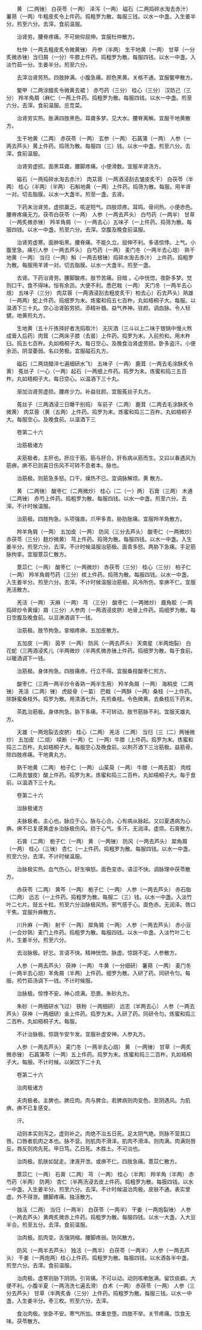 <!-- { "loadSidebar": true } -->
　　黄 （二两锉） 白茯苓（一两） 泽泻（一两） 磁石（二两捣碎水淘去赤汁） 薯蓣（一两）牛粗皮炙令上件药。捣粗罗为散。每服三钱。以水一中盏。入生姜半分。煎至六分。去滓。食前温服。

　　治肾劳。腰脊疼痛。不可俯仰屈伸。宜服杜仲散方。

　　杜仲（一两去粗皮炙令微黄锉） 丹参（半两） 生干地黄（一两） 甘草（一分炙微赤锉）当归屑（一分）牛膝上件药。捣粗罗为散。每服四钱。以水一中盏。入淡竹茹一分。生姜半分。煎至六分。

　　去滓治肾劳热。四肢肿满。小腹急痛。颜色黑黄。关格不通。宜服鳖甲散方。

　　鳖甲（二两涂醋炙令微黄去裙 ） 赤芍药（三分） 桂心（三分） 汉防己（三分） 羚羊角屑（麻仁（一两上件药。捣粗罗为散。每服四钱。以水一中盏。煎至六分。去滓。食前温服。忌苋菜。

　　治肾劳实热。胀满四肢黑色。耳聋多梦。见大水。腰脊离解。宜服干地黄散方。

　　生干地黄（二两） 赤茯苓（一两） 玄参（一两） 石菖蒲（一两） 人参（一两去芦头）黄上件药。捣筛为散。每服四（三）钱。以水一中盏。煎至六分。去滓。食前温服。

　　治肾劳虚损。面黑耳聋。腰脚疼痛。小便滑数。宜服羊肾汤方。

　　磁石（一两捣碎水淘去赤汁） 肉苁蓉（一两酒浸刮去皱皮炙干） 白茯苓（半两） 桂心（半两）（半两） 石斛地黄（一两）上件药。捣筛为散。每服。用羊肾一对。切去脂膜。以水一大盏半。煎至一盏。去肾。

　　下药末治肾劳。虚损羸乏。咳逆短气。四肢烦疼。耳鸣。骨间热。小便赤色。腰脊疼痛无力。茯苓白茯苓（一两） 人参（一两去芦头） 白芍药（一两半） 甘草（一两炙微赤锉） 羚羊角屑（一（一两去心）五味子（一上件药。捣筛为散。每服四钱。以水一中盏。煎至六分。去滓。空腹及晚食前温服。

　　治肾劳虚寒。面肿垢黑。腰脊痛。不能久立。屈伸不利。多语惊悸。上气。小腹里急。痛引人参（一两去芦头） 白芍药（一两） 麦门冬（一两半去心焙） 熟干地黄（一两） 当归（一两）斛（一两去根锉）捣碎水淘去赤汁） 上件药。捣粗罗为散。每服用羊肾一对。切去脂膜。以水一大盏半。煎至一盏。

　　去肾。下药治肾劳。腰脚酸疼。肢节苦痛。目暗  。心中恍惚。夜卧多梦。觉则口干。食不得味。恒有余沥。大便不利。悉巴戟（一两） 天门冬（一两半去心焙） 五味子（三分） 肉苁蓉（一两酒浸刮去粗皮炙干）柏去心）石去芦头）熟雄（一两两）蛇上件药。捣细罗为末。炼蜜和捣五七百杵。丸如梧桐子大。每服。以温酒下三十丸。空心治肾脏劳损。添精补髓。益气养神。驻颜。调血脉。令人轻健。地黄煎丸方。

　　生地黄（五十斤拣择好者洗捣取汁） 无灰酒（三斗以上二味于银锅中慢火熬成膏入后药）肉茸（二两床子膝（去苗）上件药。捣罗为末。入前煎和。用木杵臼。捣五七百杵。丸如梧桐子大。每日空心。及晚食治肾虚劳损。卧多盗汗。小便余沥。阴湿萎弱。名曰劳极。宜服磁石丸方。

　　磁石（二两烧醋淬七遍细研水飞） 五味子（一两） 鹿茸（一两去毛涂酥炙令黄） 菟丝子（一心（一两）起石（一两细上件药。捣罗为末。炼蜜和捣三五百杵。丸如梧桐子大。每日空心。以温酒下三十丸。

　　渐加治肾劳虚损。腰疼少力。补益驻颜。宜服菟丝子丸方。

　　菟丝子（三两酒浸三日曝干别捣） 车前子（二两） 鹿茸（二两去毛涂酥炙令微黄） 肉苁蓉（黄（五两）上件药。捣罗为末。炼蜜和捣三二百杵。丸如梧桐子大。每服空心。及晚食前。以温酒下三

　　卷第二十六

　　治筋极诸方

　　夫筋极者。主肝也。肝应于筋。筋与肝合。肝有病从筋而生。又曰以春遇风为筋痹。痹不已则喜日伤风不可转不息者本。脉也。

　　治筋极。则筋急多怒。口干。燥热不已。宜调脉解烦。黄 散方。

　　黄 （二两锉） 酸枣仁（二两微炒） 桂心〔二（一）两〕 石膏（三两） 木通（二两锉） 赤芍上件药。捣粗罗为散。每服四钱。以水一中盏。煎至六分。去滓。不计时候温服。

　　治筋极。四肢拘急。头项强直。爪甲多青。胁肋胀痛。宜服羚羊角散方。

　　羚羊角屑（一两） 五加皮（一两） 防风（三分去芦头） 酸枣仁（一两微炒） 赤茯苓（三分）麸炒微黄） 芎上件药。捣筛为散。每服四钱。以水一中盏。入生姜半分。煎至六分。去滓。不计时候温服治筋极。面青多怒。两胁下急痛。手足筋脉拘挛。宜服薏苡仁散方。

　　薏苡仁（一两） 酸枣仁（一两微炒） 赤茯苓（三分） 桂心（三分） 柏子仁（一两） 羚羊角屑芍药（三分）槟上件药。捣筛为散。每服四钱。以水一中盏。入生姜半分。煎至六分。去滓。不计时候温服治筋极。风冷所伤。挛痹不仁。宜服羌活散方。

　　羌活（一两） 天麻（一两） 芎 （三分） 酸枣仁（一两微炒） 鹿角胶（一两捣碎炒令黄燥）屑（三分）人参肉（一两酒浸皮脐）地骨上件药。捣细罗为散。每日空腹及晚食前。以豆淋酒调下一钱。

　　治筋极。肢节拘急。挛缩疼痹。五加皮散方。

　　五加皮（一两） 茵芋（一两） 防风（一两去芦头） 天南星（半两炮裂） 白花蛇（三两酒浸炙儿（半两微炒（半两炙微赤锉上件药。捣细罗为散。每于食前。以暖酒调下一钱。

　　治筋极。身体拘急。四肢痛疼。行立不得。宜服桑枝酸枣仁煎方。

　　酸枣仁（三两一两半炒令香熟一两半生用） 羚羊角屑（一两） 海桐皮（二两锉） 羌活（二两）锉） 虎胫骨（一苗） 巴戟（一两酥（一两）桑枝（一上件药。除酥蜜桑枝外。捣罗为散。用清酒七升。先煎桑枝。令色微黄。去桑枝后下药末。

　　茶匙治筋极。身体拘急。胁下多痛。不可转动。肢节筋脉不利。宜服天雄丸方。

　　天雄（一两炮裂去皮脐） 桂心（二两） 羌活（二两） 当归〔三（二）两锉微炒〕 五加皮（二焙） 续断（一两）仁（一两）牛膝（上件药。捣罗为末。炼蜜和捣三二百杵。丸如梧桐子大。每服空心及晚食前。以荆芥酒下三治筋极。益筋骨。除四肢疼痛。干地黄丸方。

　　熟干地黄（二两） 柏子仁（一两） 山茱萸（一两） 牛膝（一两去苗） 肉桂（二两去皱皮）酸上件药。捣罗为末。炼蜜和捣三二百杵。丸如梧桐子大。每于食前。以温酒下三十丸。

　　卷第二十六

　　治脉极诸方

　　夫脉极者。主心也。脉应于心。脉与心合。心有病从脉起。又曰夏遇病为心痹。痹不已复感黄虚乡治脉极伤风。损于心气。多汗。无润泽。虚烦。石膏散方。

　　石膏（二两） 栀子仁（一两） 黄 （一两锉） 防风（一两去芦头） 犀角屑（一两） 桂心（三锉） 杏仁（一上件药。捣粗罗为散。每服四钱。以水一中盏。煎至六分。去滓。不计时候温服。

　　治脉极实热。血气伤心。好生嗔怒。面色变赤。语涩不快。调脉理中茯苓散方。

　　赤茯苓（二两） 黄芩（一两） 栀子仁（一两） 人参（一两去芦头） 赤石脂（二两） 远志（一上件药。捣粗罗为散。每服二（三）钱。以水一中盏。入淡竹叶二七片。豉五十粒。煎至六分治脉极风热。邪气感于心。面色赤。无润泽。唇口干焦。宜服升麻散方。

　　川升麻（一两） 射干（一两） 犀角屑（一两） 人参（一两去芦头） 赤小豆（一合炒熟）麦门上件药。捣粗罗为散。每服四钱。以水一中盏。入淡竹叶二七片。生姜半分。煎至六分。

　　去治脉极。好忘。言语不快。精神恍惚。脉虚。惊跳不定。人参散方。

　　人参（一两去芦头） 茯神（一两） 牛黄（一分细研） 薯蓣（一两） 麦门冬（一两半去心焙）羊角屑（半两）上件药。细罗为散。入研了药。同研令匀。每服。煎竹茹汤调下一钱。不计时候服。

　　治脉极。惊悸不安。神心烦满。恐畏。朱砂丸方。

　　朱砂（一两细研水飞过） 铁粉（一两细研） 远志（半两去心） 人参（一两去芦头）茯神（一两细研）金上件药。捣罗为末。入研了药。同研令匀。炼蜜和捣三二百杵。丸如梧桐子大。每服。

　　不计治脉极。惊跳乍安乍发。宜服补虚安神。人参丸方。

　　人参（一两去芦头） 麦门冬（一两半去心焙） 黄 （一两锉） 甘草（一两炙微赤锉） 石菖蒲苓（一两）五上件药。捣罗为末。炼蜜和捣三二百杵。丸如梧桐子大。每服。不计时候。以粥饮下二十丸

　　卷第二十六

　　治肉极诸方

　　夫肉极者。主脾也。脾应肉。肉与脾合。若脾病则肉变色。至阴遇风。为肌痹。痹不已复感变。

　　汗。

　　动则本实则泻之。虚则补之。肉绝不治五日死。足太阴气绝。则脉不营其口唇。口唇者肌肉之本也。脉不营。则肌肉不滑泽。肌肉不滑泽。则肉满。肉满则唇反。唇反则肉先死。甲日笃。乙日死。木胜土。不可治也。

　　治肉极。肌肤如鼠走。津液开泄。或痹不仁。四肢急痛。薏苡仁散方。

　　薏苡仁（一两） 石膏（二两） 芎 （一两） 桂心（半两） 羚羊角（半两） 赤芍药（半两） 防两） 杏仁（半两汤浸去皮上件药。捣粗罗为散。每服四钱。以水一中盏。入生姜半分。煎至六分。去滓。不计时候温治肉极。皮肤不通。表实里虚。外不得泄。腰脚疼痛。独活散方。

　　独活（二两） 当归（一两半） 白茯苓（一两半） 干姜（一两炮裂锉） 人参（一两去芦头）黄两炙微赤上件药。捣粗罗为散。每服四钱。以水一大盏。入大豆半合。煎至五分。去滓。食前温服。

　　治肉极。肌肉变。舌强阴缩。腰脚疼弱。防风散方。

　　防风（一两半去芦头） 独活（一两半） 白茯苓（一两半） 人参（一两去芦头） 干姜（一两炮两）桂心上件药。捣粗罗为散。每服四钱。以水酒各半中盏。煎至六分。去滓。食前温服。

　　治肉极。虚寒则胁下阴阴。引背痛。不可以动。动则咳嗽胀满。留饮痰癖。大便不利。小腹半夏（一两汤洗七遍去滑） 白术（一两） 赤茯苓（一两） 人参（三分去芦头） 甘草（半两炙香（三分）上件药。捣粗罗为散。每服三钱。以水一中盏。入生姜半分。枣三枚。煎至六分。去滓。

　　食治肉极。坐卧不安。寒气所加。体重怠堕。四肢不举。关节疼痛。饮食无味。茯苓散方。


